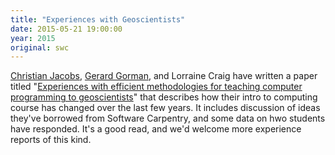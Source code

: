 ```yaml
---
title: "Experiences with Geoscientists"
date: 2015-05-21 19:00:00
year: 2015
original: swc
---
```

<p>
  <a href="{{site.baseurl}}/team/#jacobs.christian">Christian Jacobs</a>,
  <a href="{{site.baseurl}}/team/#gorman.gerard">Gerard Gorman</a>,
  and Lorraine Craig
  have written a paper titled
  "<a href="http://arxiv.org/abs/1505.05425">Experiences with efficient methodologies for teaching computer programming to geoscientists</a>"
  that describes how their intro to computing course has changed over the last few years.
  It includes discussion of ideas they've borrowed from Software Carpentry,
  and some data on hwo students have responded.
  It's a good read,
  and we'd welcome more experience reports of this kind.
</p>
